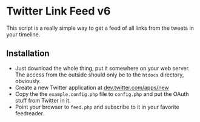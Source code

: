 # Twitter Link Feed v6

This script is a really simple way to get a feed of all links from the tweets in your timeline.

## Installation

* Just download the whole thing, put it somewhere on your web server. The access from the outside should only be to the `htdocs` directory, obviously. 
* Create a new Twitter application at [dev.twitter.com/apps/new](https://dev.twitter.com/apps/new)
* Copy the the `example.config.php` file to `config.php` and put the OAuth stuff from Twitter in it.
* Point your browser to `feed.php` and subscribe to it in your favorite feedreader.